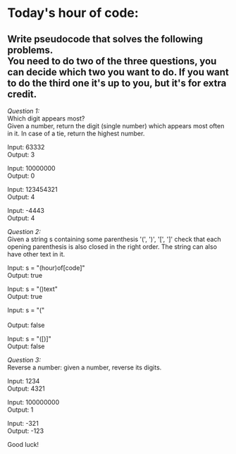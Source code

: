 Today's hour of code: 
==================
Write pseudocode that solves the following problems.  
You need to do two of the three questions, you can decide which two you want to do. If you want to do the third one it's up to you, but it's for extra credit.
<br>
------------------------------------------------------------------------------------------------------------------------------------------
*Question 1:* <br>
Which digit appears most?<br>
Given a number, return the digit (single number) which appears most often in it. In case of a tie, return the highest number.

Input: 63332<br>
Output: 3

Input: 10000000<br>
Output: 0

Input: 123454321<br>
Output: 4

Input: -4443<br>
Output: 4
<br>

*Question 2:*<br>
Given a string s containing some parenthesis '(', ')', '[', ']' check that each opening parenthesis is also closed in the right order. The string can also have other text in it.

Input: s = "(hour)of[code]"<br>
Output: true

Input: s = "()text"<br>
Output: true

Input: s = "("<br><br>
Output: false

Input: s = "([)]"<br>
Output: false
<br>

*Question 3:* <br>
Reverse a number: given a number, reverse its digits.

Input: 1234<br>
Output: 4321

Input: 100000000<br>
Output: 1

Input: -321<br>
Output: -123


Good luck!

